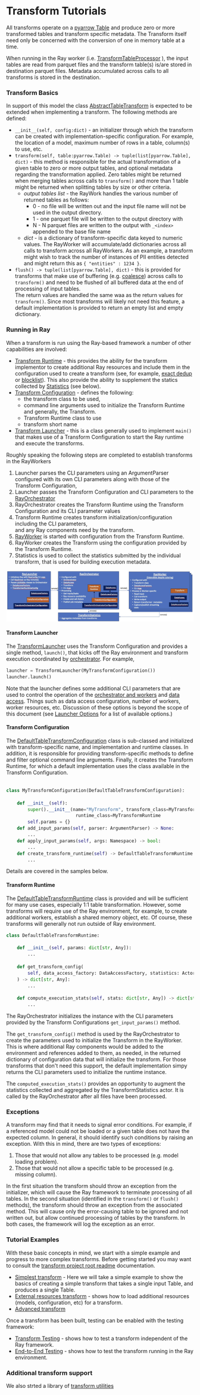 # Transform Tutorials

All transforms operate on a [pyarrow Table](https://arrow.apache.org/docs/python/generated/pyarrow.Table.html)
and produce zero or more transformed tables and transform specific metadata.
The Transform itself need only be concerned with the conversion of one in memory table at a time.  

When running in the Ray worker (i.e. [TransformTableProcessor](../src/data_processing/launch/ray/transform_table_processor.py) ), the input
tables are read from parquet files and the transform table(s) is/are stored in destination parquet files.
Metadata accumulated across calls to all transforms is stored in the destination.

### Transform Basics
In support of this model the class 
[AbstractTableTransform](../src/data_processing/transform/table_transform.py) 
is expected to be extended when implementing a transform.
The following methods are defined:

* ```__init__(self, config:dict)``` - an initializer through which the transform can be created 
with implementation-specific configuration.  For example, the location of a model, maximum number of
rows in a table, column(s) to use, etc. 
* ```transform(self, table:pyarrow.Table) -> tuple(list[pyarrow.Table], dict)``` - this method is responsible
for the actual transformation of a given table to zero or more output tables, and optional 
metadata regarding the transformation applied.  Zero tables might be returned when
merging tables across calls to `transform()` and more than 1 table might be returned
when splitting tables by size or other criteria.
  * _output tables list_ - the RayWork handles the various number of returned tables as follows: 
    * 0 - no file will be written out and the input file name will not be used in the output directory.
    * 1 - one parquet file will be written to the output directory with 
    * N - N parquet files are written to the output with `_<index>` appended to the base file name
  * _dict_ - is a dictionary of transform-specific data keyed to numeric values.  The RayWorker will
         accumulate/add dictionaries across all calls to transform across all RayWorkers.  As an example, a
         transform might wish to track the number of instances of PII entities detected and might return 
        this as `{ "entities" : 1234 }`.
* ```flush() -> tuple(list[pyarrow.Table], dict)``` - this is provided for transforms that
make use of buffering (e.g. [coalesce](../../transforms/universal/coalesce/src/coalesce_transform.py)) across calls 
to `transform()` and need to be flushed of all buffered data at the end of processing of input tables.  
The return values are handled the same waa as the return values for `transform()`.  Since most transforms will likely
not need this feature, a default implementation is provided to return an empty list and empty dictionary.

### Running in Ray
When a transform is run using the Ray-based framework a number of other capabilities are involved:

* [Transform Runtime](../src/data_processing/launch/ray/transform_runtime.py) - this provides the ability for the
transform implementor to create additional Ray resources 
and include them in the configuration used to create a transform
(see, for example, [exact dedup](../../transforms/universal/ededup/src/ededup_transform.py) 
or [blocklist](../../transforms/universal/blocklisting/src/blocklist_transform.py)).
This also provide the ability to supplement the statics collected by
[Statistics](../src/data_processing/launch/ray/transform_statistics.py) (see below).
* [Transform Configuration](../src/data_processing/launch/ray/transform_runtime.py) - defines the following:
  * the transform class to be used, 
  * command line arguments used to initialize the Transform Runtime and generally, the Transform.
  * Transform Runtime class to use
  * transform short name 
* [Transform Launcher](../src/data_processing/launch/ray/transform_launcher.py) - this is a class generally used to 
implement `main()` that makes use of a Transform Configuration to start the Ray runtime and execute the transforms.

Roughly speaking the following steps are completed to establish transforms in the RayWorkers

1. Launcher parses the CLI parameters using an ArgumentParser configured with its own CLI parameters 
along with those of the Transform Configuration, 
2. Launcher passes the Transform Configuration and CLI parameters to the [RayOrchestrator](../src/data_processing/launch/ray/transform_orchestrator.py)
3. RayOrchestrator creates the Transform Runtime using the Transform Configuration and its CLI parameter values
4. Transform Runtime creates transform initialization/configuration including the CLI parameters,  
and any Ray components need by the transform.
5. [RayWorker](../src/data_processing/launch/ray/transform_table_processor.py) is started with configuration from the Transform Runtime.
6. RayWorker creates the Transform using the configuration provided by the Transform Runtime.
7. Statistics is used to collect the statistics submitted by the individual transform, that 
is used for building execution metadata.

![Processing Architecture](processing-architecture.jpg)

#### Transform Launcher
The [TransformLauncher](../src/data_processing/launch/ray/transform_launcher.py) uses the Transform Configuration
and provides a single method, `launch()`, that kicks off the Ray environment and transform execution coordinated 
by [orchestrator](../src/data_processing/launch/ray/transform_orchestrator.py).
For example,
```python
launcher = TransformLauncher(MyTransformConfiguration())
launcher.launch()
```
Note that the launcher defines some additional CLI parameters that are used to control the operation of the 
[orchestrator and workers](../src/data_processing/launch/ray/transform_orchestrator_configuration.py) and 
[data access](../src/data_processing/data_access/data_access_factory.py).  Things such as data access configuration,
number of workers, worker resources, etc.
Discussion of these options is beyond the scope of this document 
(see [Launcher Options](launcher-options.md) for a list of available options.)

#### Transform Configuration
The 
[DefaultTableTransformConfiguration](../src/data_processing/launch/ray/transform_runtime.py)
class is sub-classed and initialized with transform-specific name, and implementation 
and runtime classes. In addition, it is responsible for providing transform-specific
methods to define and filter optional command line arguments.
Finally, it creates the Transform Runtime, for which a default
implementation uses the class available in the Transform Configuration.
```python

class MyTransformConfiguration(DefaultTableTransformConfiguration):

    def __init__(self):
        super().__init__(name="MyTransform", transform_class=MyTransform,
                          runtime_class=MyTransformRuntime
        self.params = {}
    def add_input_params(self, parser: ArgumentParser) -> None:
        ...
    def apply_input_params(self, args: Namespace) -> bool:
        ...
    def create_transform_runtime(self) -> DefaultTableTransformRuntime:
        ...
```
Details are covered in the samples below.

#### Transform Runtime
The 
[DefaultTableTransformRuntime](../src/data_processing/launch/ray/transform_runtime.py)
class is provided and will be 
sufficient for many use cases, especially 1:1 table transformation.
However, some transforms will require use of the Ray environment, for example,
to create additional workers, establish a shared memory object, etc.
Of course, these transforms will generally not run outside of Ray environment. 

```python
class DefaultTableTransformRuntime:

    def __init__(self, params: dict[str, Any]):
        ...

    def get_transform_config(
        self, data_access_factory: DataAccessFactory, statistics: ActorHandle, files: list[str]
    ) -> dict[str, Any]:
        ...

    def compute_execution_stats(self, stats: dict[str, Any]) -> dict[str, Any]:
        ...
```

The RayOrchestrator initializes the instance with the CLI parameters provided by the Transform Configurations
`get_input_params()` method.

The `get_transform_config()` method is used by the RayOrchestrator to create the parameters
used to initialize the Transform in the RayWorker. 
This is where additional Ray components would be added to the environment 
and references added to them, as needed, in the returned dictionary of configuration data
that will initialize the transform.
For those transforms that don't need this support, the default implementation
simpy returns the CLI parameters used to initialize the runtime instance.

The `computed_execution_stats()` provides an opportunity to augment the statistics
collected and aggregated by the TransformStatistics actor. It is called by the RayOrchestrator
after all files have been processed.

### Exceptions
A transform may find that it needs to signal error conditions.
For example, if a referenced model could not be loaded or
a given table does not have the expected column.
In general, it should identify such conditions by raising an exception. 
With this in mind, there are two types of exceptions:

1. Those that would not allow any tables to be processed (e.g. model loading problem).
2. Those that would not allow a specific table to be processed (e.g. missing column).

In the first situation the transform should throw an exception from the initializer, which
will cause the Ray framework to terminate processing of all tables. 
In the second situation (identified in the `transform()` or `flush()` methods), the transform
should throw an exception from the associated method.  This will cause only the
error-causing
table to be ignored and not written out, but allow continued processing of tables by 
the transform.
In both cases, the framework will log the exception as an error.


### Tutorial Examples
With these basic concepts in mind, we start with a simple example and 
progress to more complex transforms. 
Before getting started  you may want to consult the 
[transform project root readme](../../transforms/README.md) documentation.

* [Simplest transform](simplest-transform-tutorial.md) - 
Here we will take a simple example to show the basics of creating a simple transform
that takes a single input Table, and produces a single Table.
* [External resources transform](transform-external-resources.md) - shows how to load additional
resources (models, configuration, etc) for a transform.
* [Advanced transform](advanced-transform-tutorial.md)

Once a transform has been built, testing can be enabled with the testing framework:

* [Transform Testing](testing-transforms.md) - shows how to test a transform
independent of the Ray framework.
* [End-to-End Testing](testing-e2e-transform.md) - shows how to test the
transform running in the Ray environment.

### Additional transform support

We also strted a library of [transform utilities](transformer-utilities.md)

